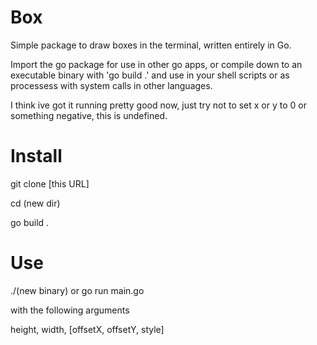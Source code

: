 # Box

Simple package to draw boxes in the terminal, written entirely in Go.

Import the go package for use in other go apps, or compile down to an
executable binary with 'go build .' and use in your shell scripts or as
processess with system calls in other languages.

I think ive got it running pretty good now, just try not to set
x or y to 0 or something negative, this is undefined.

# Install

git clone [this URL]

cd (new dir)

go build .

# Use

./(new binary) or go run main.go

with the following arguments

height, width, [offsetX, offsetY, style]